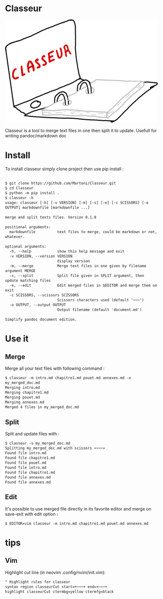 # Classeur

![Logo classeur](classeur_logo.svg "Logo classeur")

Classeur is a tool to merge text files in one then split it to update. Usefull
for writing pandoc/markdown doc

# Install

To install classeur simply clone project then use pip install :

```shell

$ git clone https://github.com/Martoni/Classeur.git
$ cd Classeur
$ python -m pip install .
$ classeur -h
usage: classeur [-h] [-v VERSION] [-m] [-s] [-e] [-c SCISSORS] [-o OUTPUT] markdownfile [markdownfile ...]

merge and split texts files. Version 0.1.0

positional arguments:
  markdownfile          text files to merge, could be markdown or not, whatever.

optional arguments:
  -h, --help            show this help message and exit
  -v VERSION, --version VERSION
                        display version
  -m, --merge           Merge text files in one given by filename argument MERGE
  -s, --split           Split file given in SPLIT argument, then update matching files
  -e, --edit            Edit merged files in $EDITOR and merge them on exit
  -c SCISSORS, --scissors SCISSORS
                        Scissors characters used (default '✂✂✂')
  -o OUTPUT, --output OUTPUT
                        Output filename (default 'document.md')

Simplify pandoc document edition.
```

# Use it

## Merge
Merge all your text files with following command :
```shell
$ classeur -m intro.md chapitre1.md pouet.md annexes.md -o my_merged_doc.md
Merging intro.md
Merging chapitre1.md
Merging pouet.md
Merging annexes.md
Merged 4 files in my_merged_doc.md
```

## Split

Split and update files with :
```shell
$ classeur -s my_merged_doc.md 
Splitting my_merged_doc.md with scissors «✂✂✂»
Found file intro.md
Found file chapitre1.md
Found file pouet.md
Found file intro.md
Found file chapitre1.md
Found file annexes.md
Found file annexes.md
```

## Edit

It's possible to use merged file directly in its favorite editor and merge on
save-exit with edit option :

```shell
$ EDITOR=vim classeur -m intro.md chapitre1.md pouet.md annexes.md
```
# tips

## Vim
Highlight cut line (in neovim .config/nvim/init.vim):
```vim
" Highlight rules for classeur
syntax region classeurCut start=+✂✂✂+ end=+✂✂✂+
highlight classeurCut ctermbg=yellow ctermfg=black
```
